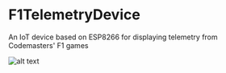 # F1TelemetryDevice
An IoT device based on ESP8266 for displaying telemetry from Codemasters' F1 games

![alt text](https://gfycat.com/plainpalebullmastiff)
